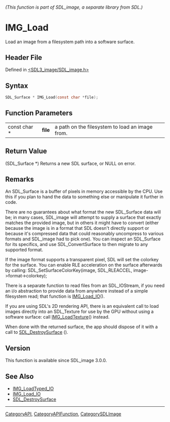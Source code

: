 ###### (This function is part of SDL_image, a separate library from SDL.)
# IMG_Load

Load an image from a filesystem path into a software surface.

## Header File

Defined in [<SDL3_image/SDL_image.h>](https://github.com/libsdl-org/SDL_image/blob/main/include/SDL3_image/SDL_image.h)

## Syntax

```c
SDL_Surface * IMG_Load(const char *file);
```

## Function Parameters

|              |          |                                                 |
| ------------ | -------- | ----------------------------------------------- |
| const char * | **file** | a path on the filesystem to load an image from. |

## Return Value

(SDL_Surface *) Returns a new SDL surface, or NULL on error.

## Remarks

An SDL_Surface is a buffer of pixels in memory accessible by the CPU. Use
this if you plan to hand the data to something else or manipulate it
further in code.

There are no guarantees about what format the new SDL_Surface data will be;
in many cases, SDL_image will attempt to supply a surface that exactly
matches the provided image, but in others it might have to convert (either
because the image is in a format that SDL doesn't directly support or
because it's compressed data that could reasonably uncompress to various
formats and SDL_image had to pick one). You can inspect an SDL_Surface for
its specifics, and use SDL_ConvertSurface to then migrate to any supported
format.

If the image format supports a transparent pixel, SDL will set the colorkey
for the surface. You can enable RLE acceleration on the surface afterwards
by calling: SDL_SetSurfaceColorKey(image, SDL_RLEACCEL,
image->format->colorkey);

There is a separate function to read files from an SDL_IOStream, if you
need an i/o abstraction to provide data from anywhere instead of a simple
filesystem read; that function is [IMG_Load_IO](IMG_Load_IO)().

If you are using SDL's 2D rendering API, there is an equivalent call to
load images directly into an SDL_Texture for use by the GPU without using a
software surface: call [IMG_LoadTexture](IMG_LoadTexture)() instead.

When done with the returned surface, the app should dispose of it with a
call to
[SDL_DestroySurface](https://wiki.libsdl.org/SDL3/SDL_DestroySurface)
().

## Version

This function is available since SDL_image 3.0.0.

## See Also

- [IMG_LoadTyped_IO](IMG_LoadTyped_IO)
- [IMG_Load_IO](IMG_Load_IO)
- [SDL_DestroySurface](SDL_DestroySurface)

----
[CategoryAPI](CategoryAPI), [CategoryAPIFunction](CategoryAPIFunction), [CategorySDLImage](CategorySDLImage)

